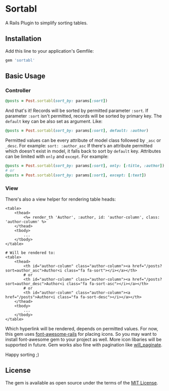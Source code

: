# Sortabl

A Rails Plugin to simplify sorting tables.

## Installation

Add this line to your application's Gemfile:

```ruby
gem 'sortabl'
```

## Basic Usage

### Controller

```ruby
@posts = Post.sortabl(sort_by: params[:sort])
```

And that's it! Records will be sorted by permitted parameter `:sort`. If parameter `:sort` isn't permitted, records will be sorted by primary key. The `default` key can be also set as argument. Like:

```ruby
@posts = Post.sortabl(sort_by: params[:sort], default: :author)
```

Permitted values can be every attribute of model class followed by `_asc` or `_desc`. For example: `sort: :author_asc`
If there's an attribute permitted which doesn't exist in model, it falls back to sort by `default` key. Attributes can be limited with `only` and `except`. For example:

```ruby
@posts = Post.sortabl(sort_by: params[:sort], only: [:title, :author])
# or
@posts = Post.sortabl(sort_by: params[:sort], except: [:text])
```


### View

There's also a view helper for rendering table heads:

```erb
<table>
	<thead>
		<%= render_th 'Author', :author, id: 'author-column', class: 'author-column' %>
	</thead>
	<tbody>
		...
	</tbody>
</table>

# Will be rendered to:
<table>
	<thead>
		<th id="author-column" class="author-column"><a href="/posts?sort=author_asc">Author<i class="fa fa-sort"></i></a></th>
		# or
		<th id="author-column" class="author-column"><a href="/posts?sort=author_desc">Author<i class="fa fa-sort-asc"></i></a></th>
		# or
		<th id="author-column" class="author-column"><a href="/posts">Author<i class="fa fa-sort-desc"></i></a></th>
	</thead>
	<tbody>
		...
	</tbody>
</table>
```

Which hyperlink will be rendered, depends on permitted values.
For now, this gem uses [font-awesome-rails](https://github.com/bokmann/font-awesome-rails) for placing icons. So you may want to install font-awesome gem to your project as well. More icon libaries will be supported in future.
Gem works also fine with pagination like [will_paginate](https://github.com/mislav/will_paginate).

Happy sorting ;)

## License

The gem is available as open source under the terms of the [MIT License](http://opensource.org/licenses/MIT).

